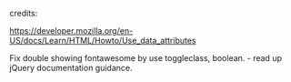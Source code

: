 



credits:

https://developer.mozilla.org/en-US/docs/Learn/HTML/Howto/Use_data_attributes


Fix double showing fontawesome by use toggleclass, boolean. - read up jQuery documentation guidance.